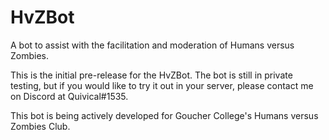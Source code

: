 # HvZBot
A bot to assist with the facilitation and moderation of Humans versus Zombies.

This is the initial pre-release for the HvZBot. The bot is still in private testing, but if you would like to try it out in your server, please contact me on Discord at Quivical#1535.

This bot is being actively developed for Goucher College's Humans versus Zombies Club.
